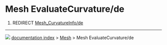 # Mesh EvaluateCurvature/de
1.  REDIRECT [Mesh_CurvatureInfo/de](Mesh_CurvatureInfo/de.md)



---
![](images/Button_right.svg) [documentation index](../README.md) > [Mesh](Mesh_Workbench.md) > Mesh EvaluateCurvature/de
